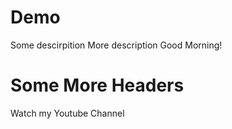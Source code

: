 # Demo

Some descirpition
More description
Good Morning!
# Some More Headers

Watch my Youtube Channel